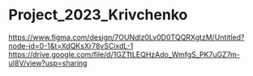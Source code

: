 # Project_2023_Krivchenko
https://www.figma.com/design/7OUNdlz0Lv0D0TQQRXgtzM/Untitled?node-id=0-1&t=XdQKsXr78vSCixdL-1
https://drive.google.com/file/d/1GZTtLEQHzAdo_WmfgS_PK7uGZ7m-uI8V/view?usp=sharing
